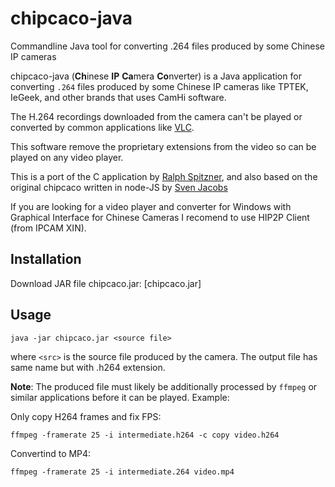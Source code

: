 # chipcaco-java
Commandline Java tool for converting .264 files produced by some Chinese IP cameras

chipcaco-java (**Ch**inese **IP** **Ca**mera **Co**nverter) is a Java application 
for converting `.264` files produced by some Chinese IP cameras like TPTEK, IeGeek, and other brands that uses CamHi software.

The H.264 recordings downloaded from the camera can't be played or converted by common applications like [VLC](https://www.videolan.org/vlc/). 

This software remove the proprietary extensions from the video so can be played on any video player.

This is a port of the C application by [Ralph Spitzner](https://www.spitzner.org/kkmoon.html), and also based on the original chipcaco written in node-JS by [Sven Jacobs](https://github.com/svenjacobs/chipcaco)

If you are looking for a video player and converter for Windows with Graphical Interface for Chinese Cameras I recomend to use HIP2P Client (from IPCAM XIN).

## Installation

Download JAR file chipcaco.jar: 
[chipcaco.jar]   

## Usage
    
    java -jar chipcaco.jar <source file> 

where `<src>` is the source file produced by the camera. The output file has same name but with .h264 extension.

**Note**: The produced file must likely be additionally processed by `ffmpeg` or similar applications before it can be played. Example:

Only copy H264 frames and fix FPS:

    ffmpeg -framerate 25 -i intermediate.h264 -c copy video.h264

Convertind to MP4: 

    ffmpeg -framerate 25 -i intermediate.264 video.mp4   
